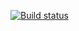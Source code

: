 [![Build status](https://ci.appveyor.com/api/projects/status/kqnjrufpx2qtrt7k?svg=true)](https://ci.appveyor.com/project/KolbinGeorgy/pageobjects)
